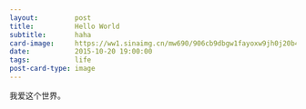 ```yaml
---
layout:         post
title:          Hello World
subtitle:       haha
card-image:     https://ww1.sinaimg.cn/mw690/906cb9dbgw1fayoxw9jh0j20b407e3zn.jpg
date:           2015-10-20 19:00:00
tags:           life
post-card-type: image
---
```


我爱这个世界。
